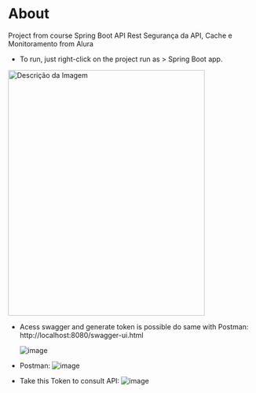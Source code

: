 # About
Project from course Spring Boot API Rest Segurança da API, Cache e Monitoramento from Alura

- To run, just right-click on the project run as > Spring Boot app.
<img src="https://github.com/walyson-scarazzati/Spotmusic/assets/53382989/3671ec7c-662b-4868-aa85-3ab1b619fa1b" alt="Descrição da Imagem" width="400" height="500" />

- Acess swagger and generate token is possible do same with Postman: http://localhost:8080/swagger-ui.html
  
  ![image](https://github.com/user-attachments/assets/f9a1b9e5-c135-4130-880e-ce4d7f57c080)

- Postman:
![image](https://github.com/user-attachments/assets/20d44590-8da1-42d7-8274-bf4e2176a736)

- Take this Token to consult API:
  ![image](https://github.com/user-attachments/assets/790f963d-72c9-4d49-a8cb-8d137dbb19c5)


  
